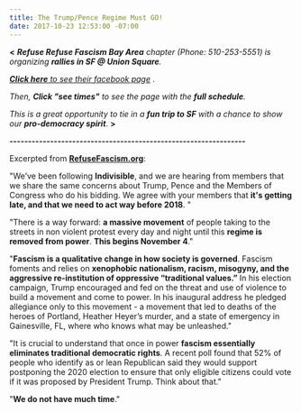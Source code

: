 ```yaml
---
title: The Trump/Pence Regime Must GO!
date: 2017-10-23 12:53:00 -07:00
---
```


**<**   ***Refuse Refuse Fascism Bay Area** chapter (Phone: 510-253-5551) is organizing **rallies in SF @ Union Square**.*

[***Click here** to see their facebook page*](https://www.facebook.com/events/130152454303756/) .

*Then, **Click "see times"** to see the page with the **full schedule**.*

*This is a great opportunity to tie in a **fun trip to SF** with a chance to show our **pro-democracy spirit***.   **>**

**----------------------------------------------------------------**

Excerpted from [**RefuseFascism.org**](https://refusefascism.org/):

"We’ve been following **Indivisible**, and we are hearing from members that we share the same concerns about Trump, Pence and the Members of Congress who do his bidding.  We agree with your members that **it's getting late, and that we need to act way before 2018**. "

"There is a way forward: **a massive movement** of people taking to the streets in non violent protest every day and night until this **regime is removed from power**. **This begins November 4**."

"**Fascism is a qualitative change in how society is governed**. Fascism foments and relies on **xenophobic nationalism, racism, misogyny, and the aggressive re-institution of oppressive “traditional values.”**  In his election campaign, Trump encouraged and fed on the threat and use of violence to build a movement and come to power. In his inaugural address he pledged allegiance only to this movement - a movement that led to deaths of the heroes of Portland, Heather Heyer’s murder, and a state of emergency in Gainesville, FL, where who knows what may be unleashed."

"It is crucial to understand that once in power **fascism essentially eliminates traditional democratic rights**. A recent poll found that 52% of people who identify as or lean Republican said they would support postponing the 2020 election to ensure that only eligible citizens could vote if it was proposed by President Trump. Think about that."

"**We do not have much time**."

  

